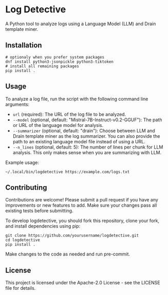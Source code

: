 Log Detective
=============

A Python tool to analyze logs using a Language Model (LLM) and Drain template miner.

Installation
------------

    # optionaly when you prefer system packages
    dnf install python3-jsonpickle python3-tiktoken
    # install all remaining packages
    pip install .

Usage
-----

To analyze a log file, run the script with the following command line arguments:
- `url` (required): The URL of the log file to be analyzed.
- `--model` (optional, default: "Mistral-7B-Instruct-v0.2-GGUF"): The path or URL of the language model for analysis.
- `--summarizer` (optional, default: "drain"): Choose between LLM and Drain template miner as the log summarizer. You can also provide the path to an existing language model file instead of using a URL.
- `--n_lines` (optional, default: 5): The number of lines per chunk for LLM analysis. This only makes sense when you are summarizing with LLM.

Example usage:

    ~/.local/bin/logdetective https://example.com/logs.txt


Contributing
------------

Contributions are welcome! Please submit a pull request if you have any improvements or new features to add. Make sure your changes pass all existing tests before submitting.

To develop logdetective, you should fork this repository, clone your fork, and install dependencies using pip:

    git clone https://github.com/yourusername/logdetective.git
    cd logdetective
    pip install .

Make changes to the code as needed and run pre-commit.

License
-------

This project is licensed under the Apache-2.0 License - see the LICENSE file for details.

